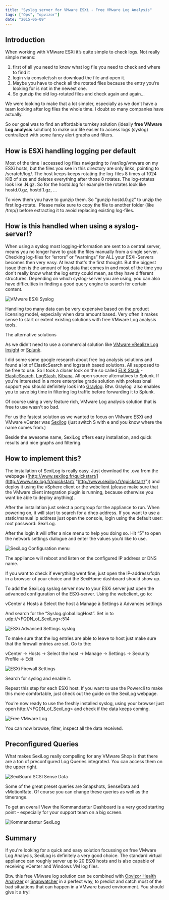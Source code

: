 ```yaml
---
title: "Syslog server for VMware ESXi - Free VMware Log Analysis"
tags: ["Ops", "opvizor"]
date: "2015-06-09"
---
```


## Introduction

When working with VMware ESXi it’s quite simple to check logs. Not really simple means: 

1. first of all you need to know what log file you need to check and where to find it
2. login via console/ssh or download the file and open it. 
3. Maybe you have to check all the rotated files because the entry you’re looking for is not in the newest one. 
4. So gunzip the old log-rotated files and check again and again…

We were looking to make that a lot simpler, especially as we don't have a team looking after log files the whole time. I doubt so many companies have actually.

So our goal was to find an affordable turnkey solution (ideally **free VMware Log analysis** solution) to make our life easier to access logs (syslog) centralized with some fancy alert graphs and filters.  

## How is ESXi handling logging per default

Most of the time I accessed log files navigating to /var/log/vmware on my ESXi hosts, but the files you see in this directory are only links, pointing to /scratch/log/. The host keeps keeps rotating the log-files 8 times at 1024 KiB of size and deletes everything after those 8 rotates. The log-rotates look like <log-name>.N.gz. So for the hostd.log for example the rotates look like hostd.0.gz, hostd.1.gz, …

To view them you have to gunzip them. So “gunzip hostd.0.gz” to unzip the first log-rotate.  Please make sure to copy the file to another folder (like /tmp/) before extracting it to avoid replacing existing log-files.

## How is this handled when using a syslog-server!?

When using a syslog most logging-information are sent to a central server, means you no longer have to grab the files manually from a single server. Checking log-files for “errors” or “warnings” for ALL your ESXi-Servers becomes then very easy. At least that's the first thought. But the biggest issue then is the amount of log data that comes in and most of the time you don't really know what the log entry could mean, as they have different structures. Depending on which syslog-server you are using, you can also have difficulties in finding a good query engine to search for certain content.

![VMware ESXi Syslog](/images/blog/wpid-syslog.png)

Handling too many data can be very expensive based on the product licensing model, especially when data amount based. Very often it makes sense to start or extent existing solutions with free VMware Log analysis tools.

The alternative solutions

As we didn't need to use a commercial solution like [VMware vRealize Log Insight](http://www.vmware.com/products/vrealize-log-insight "VMware vRealize Log Insight") or [Splunk](http://www.splunk.com "Splunk").

I did some some google research about free log analysis solutions and found a lot of ElasticSearch and logstash based solutions. All supposed to be free to use. So I took a closer look on the so called [ELK Stack](https://www.elastic.co/webinars/introduction-elk-stack "ELK Stack") - [ElasticSearch](https://www.elastic.co/ "ElasticSearch"), [LogStash](https://www.elastic.co/products/logstash "LogStash"), [Kibana](https://www.elastic.co/products/kibana "Kibana"). All open source alternatives to Splunk. If you're interested in a more enterprise grade solution with professional support you should definitely look into [Graylog](https://www.graylog.org/ "Graylog"). Btw. Graylog  also enables you to save big time in filtering log traffic before forwarding it to Splunk.

Of course using a very feature rich, VMware Log analysis solution that is free to use wasn't so bad.

For us the fastest solution as we wanted to focus on VMware ESXi and VMware vCenter was [Sexilog](http://www.sexilog.fr/quickstart/ "Sexilog ") (just switch S with e and you know where the name comes from.)

Beside the awesome name, SexiLog offers easy installation, and quick results and nice graphs and filtering.

## How to implement this?

The installation of SexiLog is really easy. Just download the .ova from the webpage ([http://www.sexilog.fr/quickstart/](http://www.sexilog.fr/quickstart/ "http://www.sexilog.fr/quickstart/")) and deploy it using the vSphere client or the webclient (please make sure that the VMware client integration plugin is running, because otherwise you want be able to deploy anything). 

After the installation just select a portgroup for the appliance to run. When powering on, it will start to search for a dhcp address. If you want to use a static/manual ip address just open the console, login using the default user: root password: Sex!Log. 

After the login it will offer a nice menu to help you doing so. Hit “5” to open the network settings dialogue and enter the values you’d like to use.

![SexiLog Configuration menu](/images/blog/wpid-sexilog-menu.png)

The appliance will reboot and listen on the configured IP address or DNS name.

If you want to check if everything went fine, just open the IP-address/fqdn in a browser of your choice and the SexiHome dashboard should show up.

To add the SexiLog syslog server now to your ESXi server just open the advanced configuration of the ESXi-server. Using the webclient, go to:

vCenter à Hosts à Select the host à Manage à Settings à Advances settings

And search for the “Syslog.global.logHost”. Set in to udp://<FQDN\_of\_SexiLog>:514

![ESXi Advanced Settings syslog](/images/blog/wpid-esxi-syslog-advsettings.png)

To make sure that the log entries are able to leave to host just make sure that the firewall entries are set. Go to the:

vCenter -> Hosts -> Select the host -> Manage -> Settings -> Security Profile -> Edit

![ESXi Firewall Settings](/images/blog/wpid-syslog-setting.png)

Search for syslog and enable it.

Repeat this step for each ESXi host. If you want to use the Powercli to make this more comfortable, just check out the guide on the SexiLog webpage.

You’re now ready to use the freshly installed syslog, using your browser just open http://<FQDN\_of\_SexiLog> and check if the data keeps coming.

![Free VMware Log](/images/blog/wpid-Sexilog-Dashboard-View.png)

You can now browse, filter, inspect all the data received.

## Preconfigured Queries

What makes SexiLog really compelling for any VMware Shop is that there are a ton of preconfigured Log Queries integrated. You can access them on the upper right.

![SexiBoard SCSI Sense Data](/images/blog/wpid-sexilog-dashboard.png)

Some of the great preset queries are Snapshots, SenseData and vMotionRate. Of course you can change these queries as well as the timerange.

To get an overall View the Kommandantur Dashboard is a very good starting point - especially for your support team on a big screen.

![Kommandantur SexiLog](/images/blog/wpid-kommandantur.png)

## Summary

If you're looking for a quick and easy solution focussing on free VMware Log Analysis, SexiLog is definitely a very good choice. The standard virtual appliance can roughly server up to 20 ESXi hosts and is also capable of receiving vCenter and Windows VM log files. 

Btw. this free VMware log solution can be combined with [Opvizor Health Analyzer](https://www.opvizor.com/register "Opvizor Health Analyzer") or [Snapwatcher](http://try.opvizor.com/snapwatcher "Snapwatcher ") in a perfect way, to predict and catch most of the bad situations that can happen in a VMware based environment. You should give it a try!
